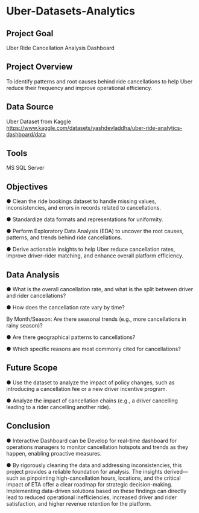# Uber-Datasets-Analytics 



## Project Goal

Uber Ride Cancellation Analysis Dashboard

## Project Overview

To identify patterns and root causes behind ride cancellations to help Uber reduce their frequency and improve operational efficiency.

## Data Source

Uber Dataset from Kaggle
https://www.kaggle.com/datasets/yashdevladdha/uber-ride-analytics-dashboard/data

## Tools

MS SQL Server

## Objectives

● Clean the ride bookings dataset to handle missing values, inconsistencies, and errors in
records related to cancellations.

● Standardize data formats and representations for uniformity.

● Perform Exploratory Data Analysis (EDA) to uncover the root causes, patterns, and trends
behind ride cancellations.

● Derive actionable insights to help Uber reduce cancellation rates, improve driver-rider
matching, and enhance overall platform efficiency.

## Data Analysis

● What is the overall cancellation rate, and what is the split between driver and rider
cancellations?

● How does the cancellation rate vary by time?

By Month/Season: Are there seasonal trends (e.g., more cancellations in rainy season)?

● Are there geographical patterns to cancellations?

● Which specific reasons are most commonly cited for cancellations?

## Future Scope

● Use the dataset to analyze the impact of policy changes, such as introducing a cancellation fee
or a new driver incentive program.

● Analyze the impact of cancellation chains (e.g., a driver cancelling leading to a rider cancelling
another ride).

## Conclusion

● Interactive Dashboard can be Develop for real-time dashboard for operations managers to
monitor cancellation hotspots and trends as they happen, enabling proactive measures.

● By rigorously cleaning the data and addressing inconsistencies, this project provides a reliable
foundation for analysis. The insights derived—such as pinpointing high-cancellation hours,
locations, and the critical impact of ETA offer a clear roadmap for strategic decision-making.
Implementing data-driven solutions based on these findings can directly lead to reduced
operational inefficiencies, increased driver and rider satisfaction, and higher revenue retention
for the platform.
